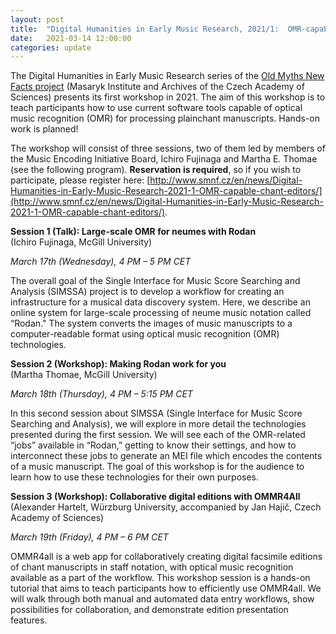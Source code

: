```yaml
---
layout: post
title:  "Digital Humanities in Early Music Research, 2021/1:  OMR-capable chant editors"
date:   2021-03-14 12:00:00
categories: update
---
```


The Digital Humanities in Early Music Research series of the [Old Myths New Facts project](http://www.smnf.cz/en/) (Masaryk Institute and Archives of the Czech Academy of Sciences) presents its first workshop in 2021. The aim of this workshop is to teach participants how to use current software tools capable of optical music recognition (OMR) for processing plainchant manuscripts. Hands-on work is planned!

The workshop will consist of three sessions, two of them led by members of the Music Encoding Initiative Board, Ichiro Fujinaga and Martha E. Thomae (see the following program). **Reservation is required**, so if you wish to participate, please register here: [http://www.smnf.cz/en/news/Digital-Humanities-in-Early-Music-Research-2021-1-OMR-capable-chant-editors/](http://www.smnf.cz/en/news/Digital-Humanities-in-Early-Music-Research-2021-1-OMR-capable-chant-editors/).


**Session 1 (Talk): Large-scale OMR for neumes with Rodan**\
(Ichiro Fujinaga, McGill University)

*March 17th (Wednesday), 4 PM – 5 PM CET*

The overall goal of the Single Interface for Music Score Searching and Analysis (SIMSSA) project is to develop a workflow for creating an infrastructure for a musical data discovery system. Here, we describe an online system for large-scale processing of neume music notation called “Rodan." The system converts the images of music manuscripts to a computer-readable format using optical music recognition (OMR) technologies.


**Session 2 (Workshop): Making Rodan work for you**\
(Martha Thomae, McGill University)

*March 18th (Thursday), 4 PM – 5:15 PM CET*

In this second session about SIMSSA (Single Interface for Music Score Searching and Analysis), we will explore in more detail the technologies presented during the first session. We will see each of the OMR-related “jobs” available in “Rodan,” getting to know their settings, and how to interconnect these jobs to generate an MEI file which encodes the contents of a music manuscript. The goal of this workshop is for the audience to learn how to use these technologies for their own purposes.


**Session 3 (Workshop): Collaborative digital editions with OMMR4All**\
(Alexander Hartelt, Würzburg University, accompanied by Jan Hajič, Czech Academy of Sciences)

*March 19th (Friday), 4 PM – 6 PM CET*

OMMR4all is a web app for collaboratively creating digital facsimile editions of chant manuscripts in staff notation, with optical music recognition available as a part of the workflow. This workshop session is a hands-on tutorial that aims to teach participants how to efficiently use OMMR4all. We will walk through both manual and automated data entry workflows, show possibilities for collaboration, and demonstrate edition presentation features.
